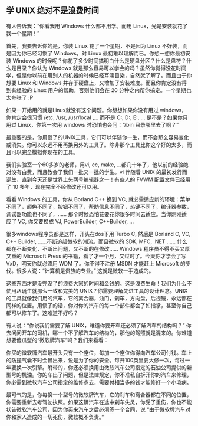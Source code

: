 ## 学 UNIX 绝对不是浪费时间

有人告诉我：“你看我用 Windows 什么都不用学。而用
Linux，光是安装就花了我一个星期！”

首先，我要告诉你的是，你装 Linux 花了一个星期，不是因为 Linux
不好装，而是因为你已经习惯了 Windows，对 Linux
最初难以理解而已。你想一想你最初安装 Windows
的时候呢？你花了多少时间搞明白什么是硬盘分区？什么是盘符？什么是目录？你认为
Windows
就是那么容易可以学会的吗？虽然你觉得没花时间学，但是你以前在用别人的机器的时候已经耳濡目染，自然就了解了。而且由于你想要
Linux 和 Windows
并存于硬盘上，又增加了安装难度。而且你肯定没有得到有经验的 Linux
用户的帮助，否则他们会在 20 分种之内帮你搞定。一个星期也太夸张了 :P

如果一开始用的就是Linux就没有这个问题。你想想如果你没有用过
windows，你肯定会很习惯 /etc, /usr, /usr/local ,... 而不是 C:, D:, E:,
... 是不是？如果你只用过 Linux，你第一次用 windows 时恐怕也会问：“/bin
目录哪里去了啊？”

最重要的是，你用惯了的UNIX工具，它们可以伴随你一生，而不会那么容易变化或消失。你可以永远不用再换另外的工具了。除非那个工具比你这个好的太多，而且可以完全模拟你现在的工具。

我们实验室一个60多岁的老师，用vi, cc, make,
...都几十年了，他以前的经验绝对没有白费，而且教会了我们一批又一批的学生。vi
伴随着 UNIX
的最初发行而诞生，直到今天还是世界上头两号编辑器之一！有些人的 FVWM
配置文件已经用了 10 多年，现在完全不经修改还可以用。

看看 Windows 的工具，你从 Borland C++ 换到 VC,
就必需适应新的环境：菜单不同了，颜色不同了，按钮不同了，帮助信息不同了，热键不同了，编译器参数，调试器功能也不同了，……
那个时候恐怕花要花你很多时间去适应。当你刚刚适应了 VC, 你又要换成 VJ,
PowerBuilder, C++Builder, ...

很多windows程序员都是这样，开头在dos下用 Turbo C, 然后是 Borland C, VC,
C++ Builder, ......不断追赶微软的潮流。而且微软的 SDK, MFC, .NET ……
什么都在不断变化，不断出问题，又不断的在修改…… Windows
程序员不得不买又厚又重的 Microsoft Press
的书籍，看了才一个月，又过时了。今天你才学会了写 VxD，明天你就必须用 WDM
了。你不得不注册 MSDN 才能赶上 Microsoft
的步伐。很多人说：“计算机是贵族的专业。” 这就是微软一手造成的。

这些东西才是没完没了的浪费大家的时间和金钱的。这是浪费生命！我们为什么不使用从诞生就那么一致和完美的
UNIX？你需要理解先进工具的设计理念。UNIX
的工具就像我们用的汽车，它的离合器，油门，刹车，方向盘，后视镜，永远都在同样的位置。用惯了的话，你对你的汽车的每一个部件都会了如指掌，甚至你自己都可以修车了。这难道不好吗？

有人说：“你说我们需要了解 UNIX，难道你要开车还必须了解汽车的结构吗？”
你去问问开车的司机，哪一个不了解汽车的结构的，那他的驾照就是混来的。你难道想要傻瓜型的“微软牌汽车”吗？我们来看看：

你买的微软牌汽车最开头只有一个座位，每加一个座位你得向汽车公司付钱。车上的防撞气囊不时会冒出来，说是为了你的安全。每开100英里要大修一次，每过一年要换一次引擎。附带的，你还必须换用由微软汽车公司指定的石油公司提供的新型号的机油。你的车出了问题，但是法律规定，你不准私自拆开你的汽车来修理，你必需到微软汽车公司指定的维修点去，需要付相当多的钱才能修好一个小毛病。

最可气的是，你每换一个型号的微软牌汽车，它的刹车和离合器都在不同的位置，你需要重新去考驾驶执照。如果这辆汽车在途中刹车失灵，你受了重伤，你也不能状告微软汽车公司，因为你买来汽车之后必须签一个合同，说
“由于微软牌汽车对你和家人造成的一切死伤，微软概不负责。”
